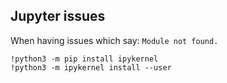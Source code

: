 ## Jupyter issues 
When having issues which say: `Module not found.`
```
!python3 -m pip install ipykernel
!python3 -m ipykernel install --user
```